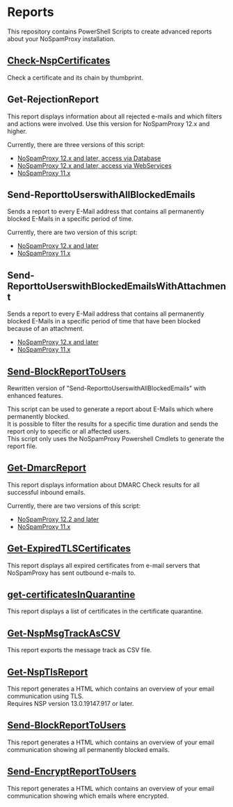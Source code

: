 # Reports

This repository contains PowerShell Scripts to create advanced reports about your NoSpamProxy installation.

## [Check-NspCertificates](https://github.com/noSpamProxy/Reports/tree/master/Check-NspCertificates)

Check a certificate and its chain by thumbprint.

## Get-RejectionReport

This report displays information about all rejected e-mails and which filters and actions were involved. Use this version for NoSpamProxy 12.x and higher.

Currently, there are three versions of this script:

* [NoSpamProxy 12.x and later, access via Database](Get-RejectionReport%20(Database))
* [NoSpamProxy 12.x and later, access via WebServices](Get-RejectionReport%20(WebServices))
* [NoSpamProxy 11.x](11.x/Get-RejectionReport)

## Send-ReporttoUserswithAllBlockedEmails

Sends a report to every E-Mail address that contains all permanently blocked E-Mails in a specific period of time.

Currently, there are two version of this script:

* [NoSpamProxy 12.x and later](Send-ReporttoUserswithBlockedEmails)
* [NoSpamProxy 11.x](11.x/Send-ReporttoUsersWithBlockedEmails)

## Send-ReporttoUserswithBlockedEmailsWithAttachment

Sends a report to every E-Mail address that contains all permanently blocked E-Mails in a specific period of time that have been blocked because of an attachment.

* [NoSpamProxy 12.x and later](Send-ReporttoUserswithBlockedEmailsWithAttachment)
* [NoSpamProxy 11.x](11.x/Send-ReporttoUserswithBlockedEmailsWithAttachment)

## [Send-BlockReportToUsers](Send-BlockReportToUsers/Readme.md)

Rewritten version of "Send-ReporttoUserswithAllBlockedEmails" with enhanced features.

This script can be used to generate a report about E-Mails which where permanently blocked.  
It is possible to filter the results for a specific time duration and sends the report only to specific or all affected users.  
This script only uses the NoSpamProxy Powershell Cmdlets to generate the report file.



## [Get-DmarcReport](https://github.com/noSpamProxy/Reports/tree/master/Get-DMARCReport)

This report displays information about DMARC Check results for all successful inbound emails.

Currently, there are two versions of this script:

* [NoSpamProxy 12.2 and later](Get-DMARCReport)
* [NoSpamProxy 11.x](11.x/Get-DMARCReport)

## [Get-ExpiredTLSCertificates](https://github.com/noSpamProxy/Reports/tree/master/get-expiredTLSCertificates)

This report displays all expired certificates from e-mail servers that NoSpamProxy has sent outbound e-mails to.

## [get-certificatesInQuarantine](https://github.com/noSpamProxy/Reports/tree/master/get-certificatesInQuarantine)

This report displays a list of certificates in the certificate quarantine.

## [Get-NspMsgTrackAsCSV](https://github.com/noSpamProxy/Reports/tree/master/Get-NspMsgTrackAsCSV)

This report exports the message track as CSV file.


## [Get-NspTlsReport](https://github.com/noSpamProxy/Reports/tree/master/Get-NspTlsReport)

This report generates a HTML which contains an overview of your email communication using TLS.  
Requires NSP version 13.0.19147.917 or later.

## [Send-BlockReportToUsers](https://github.com/noSpamProxy/Reports/tree/master/Send-BlockReportToUsers)

This report generates a HTML which contains an overview of your email communication showing all permanently blocked emails.

## [Send-EncryptReportToUsers](https://github.com/noSpamProxy/Reports/tree/master/Send-EncryptReportToUsers)

This report generates a HTML which contains an overview of your email communication showing which emails where encrypted.  

